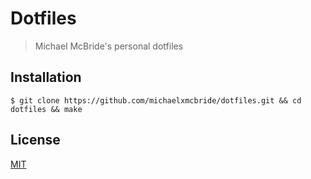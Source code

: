 # Dotfiles

> Michael McBride's personal dotfiles

## Installation

```console
$ git clone https://github.com/michaelxmcbride/dotfiles.git && cd dotfiles && make
```

## License

[MIT](./LICENSE)
